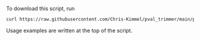 To download this script, run
```bash
curl https://raw.githubusercontent.com/Chris-Kimmel/pval_trimmer/main/pval_trimmer.py > pval_trimmer.py && chmod +x pval_trimmer.py
```

Usage examples are written at the top of the script.
